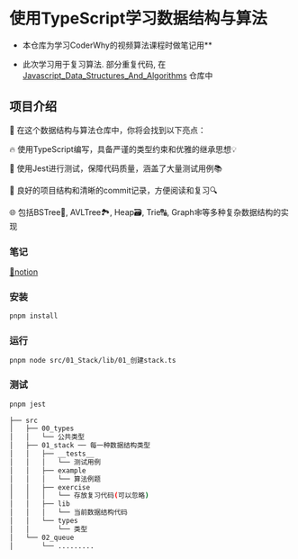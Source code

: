 # 使用TypeScript学习数据结构与算法

* 本仓库为学习CoderWhy的视频算法课程时做笔记用**

* 此次学习用于复习算法. 部分重复代码, 在[Javascript_Data_Structures_And_Algorithms](https://github.com/tsja2001/Javascript_Data_Structures_And_Algorithms) 仓库中

## 项目介绍
🚀 在这个数据结构与算法仓库中，你将会找到以下亮点：

🔥 使用TypeScript编写，具备严谨的类型约束和优雅的继承思想💡

🧪 使用Jest进行测试，保障代码质量，涵盖了大量测试用例📚

📘 良好的项目结构和清晰的commit记录，方便阅读和复习🔍

🌐 包括BSTree🌳, AVLTree🏞, Heap🗃, Trie🔠, Graph🕸等多种复杂数据结构的实现


### 笔记
[🔗notion](https://rhinestone-duckling-9f2.notion.site/d2425dc0f0454a37b0f3d673bb8068dd)

### 安装
```bash
pnpm install
```

### 运行
```bash
pnpm node src/01_Stack/lib/01_创建stack.ts
```

### 测试
```bash
pnpm jest
```

```bash
├── src
│   ├── 00_types
│   │   └── 公共类型
│   ├── 01_stack ── 每一种数据结构类型
│   │   ├── __tests__
│   │   │   └── 测试用例
│   │   ├── example
│   │   │   └── 算法例题
│   │   ├── exercise
│   │   │   └── 存放复习代码(可以忽略)
│   │   ├── lib
│   │   │   └── 当前数据结构代码
│   │   └── types
│   │       └── 类型
│   └── 02_queue
│       └── .........
```

